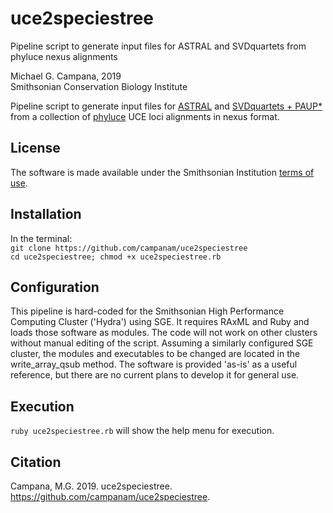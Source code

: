 # uce2speciestree
Pipeline script to generate input files for ASTRAL and SVDquartets from phyluce nexus alignments  

Michael G. Campana, 2019  
Smithsonian Conservation Biology Institute  

Pipeline script to generate input files for [ASTRAL](https://github.com/smirarab/ASTRAL) and [SVDquartets + PAUP*](https://www.asc.ohio-state.edu/kubatko.2/software/SVDquartets/) from a collection of [phyluce](https://phyluce.readthedocs.io/en/latest/) UCE loci alignments in nexus format.  

## License  
The software is made available under the Smithsonian Institution [terms of use](https://www.si.edu/termsofuse).  

## Installation  
In the terminal:  
`git clone https://github.com/campanam/uce2speciestree`  
`cd uce2speciestree; chmod +x uce2speciestree.rb`  

## Configuration  
This pipeline is hard-coded for the Smithsonian High Performance Computing Cluster ('Hydra') using SGE. It requires RAxML and Ruby and loads those software as modules. The code will not work on other clusters without manual editing of the script. Assuming a similarly configured SGE cluster, the modules and executables to be changed are located in the write_array_qsub method. The software is provided 'as-is' as a useful reference, but there are no current plans to develop it for general use.    

## Execution  
`ruby uce2speciestree.rb` will show the help menu for execution.  

## Citation  
Campana, M.G. 2019. uce2speciestree. https://github.com/campanam/uce2speciestree.
